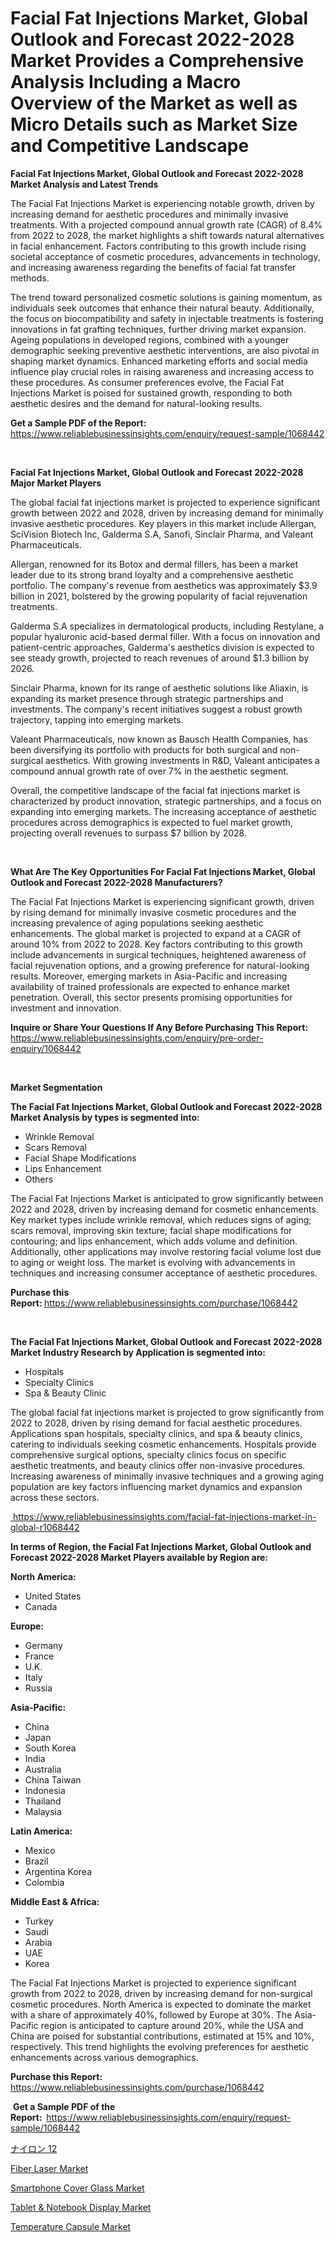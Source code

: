 <p><h1>Facial Fat Injections Market, Global Outlook and Forecast 2022-2028 Market Provides a Comprehensive Analysis Including a Macro Overview of the Market as well as Micro Details such as Market Size and Competitive Landscape</h1></p><p><strong>Facial Fat Injections Market, Global Outlook and Forecast 2022-2028 Market Analysis and Latest Trends</strong></p>
<p><p>The Facial Fat Injections Market is experiencing notable growth, driven by increasing demand for aesthetic procedures and minimally invasive treatments. With a projected compound annual growth rate (CAGR) of 8.4% from 2022 to 2028, the market highlights a shift towards natural alternatives in facial enhancement. Factors contributing to this growth include rising societal acceptance of cosmetic procedures, advancements in technology, and increasing awareness regarding the benefits of facial fat transfer methods. </p><p>The trend toward personalized cosmetic solutions is gaining momentum, as individuals seek outcomes that enhance their natural beauty. Additionally, the focus on biocompatibility and safety in injectable treatments is fostering innovations in fat grafting techniques, further driving market expansion. Ageing populations in developed regions, combined with a younger demographic seeking preventive aesthetic interventions, are also pivotal in shaping market dynamics. Enhanced marketing efforts and social media influence play crucial roles in raising awareness and increasing access to these procedures. As consumer preferences evolve, the Facial Fat Injections Market is poised for sustained growth, responding to both aesthetic desires and the demand for natural-looking results.</p></p>
<p><strong>Get a Sample PDF of the Report:&nbsp;</strong> <a href="https://www.reliablebusinessinsights.com/enquiry/request-sample/1068442">https://www.reliablebusinessinsights.com/enquiry/request-sample/1068442</a></p>
<p>&nbsp;</p>
<p><strong>Facial Fat Injections Market, Global Outlook and Forecast 2022-2028 Major Market Players</strong></p>
<p><p>The global facial fat injections market is projected to experience significant growth between 2022 and 2028, driven by increasing demand for minimally invasive aesthetic procedures. Key players in this market include Allergan, SciVision Biotech Inc, Galderma S.A, Sanofi, Sinclair Pharma, and Valeant Pharmaceuticals.</p><p>Allergan, renowned for its Botox and dermal fillers, has been a market leader due to its strong brand loyalty and a comprehensive aesthetic portfolio. The company's revenue from aesthetics was approximately $3.9 billion in 2021, bolstered by the growing popularity of facial rejuvenation treatments.</p><p>Galderma S.A specializes in dermatological products, including Restylane, a popular hyaluronic acid-based dermal filler. With a focus on innovation and patient-centric approaches, Galderma's aesthetics division is expected to see steady growth, projected to reach revenues of around $1.3 billion by 2026.</p><p>Sinclair Pharma, known for its range of aesthetic solutions like Aliaxin, is expanding its market presence through strategic partnerships and investments. The company's recent initiatives suggest a robust growth trajectory, tapping into emerging markets.</p><p>Valeant Pharmaceuticals, now known as Bausch Health Companies, has been diversifying its portfolio with products for both surgical and non-surgical aesthetics. With growing investments in R&D, Valeant anticipates a compound annual growth rate of over 7% in the aesthetic segment.</p><p>Overall, the competitive landscape of the facial fat injections market is characterized by product innovation, strategic partnerships, and a focus on expanding into emerging markets. The increasing acceptance of aesthetic procedures across demographics is expected to fuel market growth, projecting overall revenues to surpass $7 billion by 2028.</p></p>
<p>&nbsp;</p>
<p><strong>What Are The Key Opportunities For Facial Fat Injections Market, Global Outlook and Forecast 2022-2028 Manufacturers?</strong></p>
<p><p>The Facial Fat Injections Market is experiencing significant growth, driven by rising demand for minimally invasive cosmetic procedures and the increasing prevalence of aging populations seeking aesthetic enhancements. The global market is projected to expand at a CAGR of around 10% from 2022 to 2028. Key factors contributing to this growth include advancements in surgical techniques, heightened awareness of facial rejuvenation options, and a growing preference for natural-looking results. Moreover, emerging markets in Asia-Pacific and increasing availability of trained professionals are expected to enhance market penetration. Overall, this sector presents promising opportunities for investment and innovation.</p></p>
<p><strong>Inquire or Share Your Questions If Any Before Purchasing This Report:</strong> <a href="https://www.reliablebusinessinsights.com/enquiry/pre-order-enquiry/1068442">https://www.reliablebusinessinsights.com/enquiry/pre-order-enquiry/1068442</a></p>
<p>&nbsp;</p>
<p><strong>Market Segmentation</strong></p>
<p><strong>The Facial Fat Injections Market, Global Outlook and Forecast 2022-2028 Market Analysis by types is segmented into:</strong></p>
<p><ul><li>Wrinkle Removal</li><li>Scars Removal</li><li>Facial Shape Modifications</li><li>Lips Enhancement</li><li>Others</li></ul></p>
<p><p>The Facial Fat Injections Market is anticipated to grow significantly between 2022 and 2028, driven by increasing demand for cosmetic enhancements. Key market types include wrinkle removal, which reduces signs of aging; scars removal, improving skin texture; facial shape modifications for contouring; and lips enhancement, which adds volume and definition. Additionally, other applications may involve restoring facial volume lost due to aging or weight loss. The market is evolving with advancements in techniques and increasing consumer acceptance of aesthetic procedures.</p></p>
<p><strong>Purchase this Report:&nbsp;</strong><a href="https://www.reliablebusinessinsights.com/purchase/1068442">https://www.reliablebusinessinsights.com/purchase/1068442</a></p>
<p>&nbsp;</p>
<p><strong>The Facial Fat Injections Market, Global Outlook and Forecast 2022-2028 Market Industry Research by Application is segmented into:</strong></p>
<p><ul><li>Hospitals</li><li>Specialty Clinics</li><li>Spa & Beauty Clinic</li></ul></p>
<p><p>The global facial fat injections market is projected to grow significantly from 2022 to 2028, driven by rising demand for facial aesthetic procedures. Applications span hospitals, specialty clinics, and spa & beauty clinics, catering to individuals seeking cosmetic enhancements. Hospitals provide comprehensive surgical options, specialty clinics focus on specific aesthetic treatments, and beauty clinics offer non-invasive procedures. Increasing awareness of minimally invasive techniques and a growing aging population are key factors influencing market dynamics and expansion across these sectors.</p></p>
<p><a href="https://www.reliablebusinessinsights.com/facial-fat-injections-market-in-global-r1068442">&nbsp;https://www.reliablebusinessinsights.com/facial-fat-injections-market-in-global-r1068442</a></p>
<p><strong>In terms of Region, the Facial Fat Injections Market, Global Outlook and Forecast 2022-2028 Market Players available by Region are:</strong></p>
<p>
    <p> <strong> North America: </strong>
        <ul>
            <li>United States</li>
            <li>Canada</li>
        </ul>
        </p> 
    <p> <strong> Europe: </strong>
        <ul>
            <li>Germany</li>
            <li>France</li>
            <li>U.K.</li>
            <li>Italy</li>
            <li>Russia</li>
        </ul>
        </p> 
    <p> <strong> Asia-Pacific: </strong>
        <ul>
            <li>China</li>
            <li>Japan</li>
            <li>South Korea</li>
            <li>India</li>
            <li>Australia</li>
            <li>China Taiwan</li>
            <li>Indonesia</li>
            <li>Thailand</li>
            <li>Malaysia</li>
        </ul>
        </p> 
    <p> <strong> Latin America: </strong>
        <ul>
            <li>Mexico</li>
            <li>Brazil</li>
            <li>Argentina Korea</li>
            <li>Colombia</li>
        </ul>
        </p> 
    <p> <strong> Middle East & Africa: </strong>
        <ul>
            <li>Turkey</li>
            <li>Saudi</li>
            <li>Arabia</li>
            <li>UAE</li>
            <li>Korea</li>
        </ul>
    </p>
    </p>
<p><p>The Facial Fat Injections Market is projected to experience significant growth from 2022 to 2028, driven by increasing demand for non-surgical cosmetic procedures. North America is expected to dominate the market with a share of approximately 40%, followed by Europe at 30%. The Asia-Pacific region is anticipated to capture around 20%, while the USA and China are poised for substantial contributions, estimated at 15% and 10%, respectively. This trend highlights the evolving preferences for aesthetic enhancements across various demographics.</p></p>
<p><strong>Purchase this Report: </strong><a href="https://www.reliablebusinessinsights.com/purchase/1068442">https://www.reliablebusinessinsights.com/purchase/1068442</a></p>
<p>&nbsp;<strong>Get a Sample PDF of the Report:&nbsp;&nbsp;</strong><a href="https://www.reliablebusinessinsights.com/enquiry/request-sample/1068442">https://www.reliablebusinessinsights.com/enquiry/request-sample/1068442</a></p>
<p><strong></strong></p>
<p><p><a href="https://medium.com/@drfg4t/%E3%82%B0%E3%83%AD%E3%83%BC%E3%83%90%E3%83%AB%E3%83%8A%E3%82%A4%E3%83%AD%E3%83%B312%E5%B8%82%E5%A0%B4%E3%81%AE%E3%83%88%E3%83%AC%E3%83%B3%E3%83%89-%E6%88%90%E9%95%B7%E6%A9%9F%E4%BC%9A%E3%81%A8%E8%AA%B2%E9%A1%8C%E3%81%AB%E5%AF%BE%E3%81%99%E3%82%8B%E6%B4%9E%E5%AF%9F-2024%E5%B9%B4%E3%81%8B%E3%82%892031%E5%B9%B4%E3%81%BE%E3%81%A7-5051e153e4ea">ナイロン 12</a></p><p><a href="https://www.linkedin.com/pulse/fiber-laser-market-industry-trends-forecast-period-from-2024-2031-rgclc?trackingId=2yEh62lFRWyY5nj25dyH5w%3D%3D">Fiber Laser Market</a></p><p><a href="https://www.linkedin.com/pulse/smartphone-cover-glass-market-size-share-growth-analysis-type-6iovc?trackingId=LtNLmKrWTZ6dvdicCF82Wg%3D%3D">Smartphone Cover Glass Market</a></p><p><a href="https://issuu.com/reportprime-2/docs/tablet-notebook-display-market-size_c90c56ab0df9bf">Tablet & Notebook Display Market</a></p><p><a href="https://www.linkedin.com/pulse/charting-future-comprehensive-analysis-global-temperature-tdbpe?trackingId=aCFBoV89QdO7M6Ik%2FaQIGw%3D%3D">Temperature Capsule Market</a></p></p>